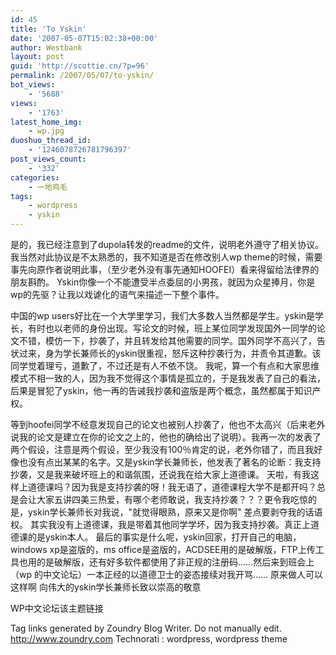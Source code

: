 ```yaml
---
id: 45
title: 'To Yskin'
date: '2007-05-07T15:02:38+00:00'
author: Westbank
layout: post
guid: 'http://scottie.cn/?p=96'
permalink: /2007/05/07/to-yskin/
bot_views:
    - '5688'
views:
    - '1763'
latest_home_img:
    - wp.jpg
duoshuo_thread_id:
    - '1246078726781796397'
post_views_count:
    - '332'
categories:
    - 一地鸡毛
tags:
    - wordpress
    - yskin
---
```


是的，我已经注意到了dupola转发的readme的文件，说明老外遵守了相关协议。我当然对此协议是不太熟悉的，我不知道是否在修改别人wp theme的时候，需要事先向原作者说明此事，（至少老外没有事先通知HOOFEI）看来得留给法律界的朋友斟酌。
Yskin你像一个不能遭受半点委屈的小男孩，就因为众星捧月，你是wp的先驱？让我以戏谑化的语气来描述一下整个事件。

中国的wp users好比在一个大学里学习，我们大多数人当然都是学生。yskin是学长，有时也以老师的身份出现。写论文的时候，班上某位同学发现国外一同学的论文不错，模仿一下，抄袭了，并且转发给其他需要的同学。国外同学不高兴了，告状过来，身为学长兼师长的yskin很重视，怒斥这种抄袭行为，并责令其道歉。该同学觉着理亏，道歉了，不过还是有人不依不饶。
我呢，算一个有点和大家思维模式不相一致的人，因为我不觉得这个事情是孤立的，于是我发表了自己的看法，后果是冒犯了yskin，他一再的告诫我抄袭和盗版是两个概念，虽然都属于知识产权。

等到hoofei同学不经意发现自己的论文也被别人抄袭了，他也不太高兴（后来老外说我的论文是建立在你的论文之上的，他也的确给出了说明）。我再一次的发表了两个假设，注意是两个假设，至少我没有100％肯定的说，老外你错了，而且我好像也没有点出某某的名字。又是yskin学长兼师长，他发表了著名的论断：我支持抄袭，又是我来破坏班上的和谐氛围，还说我在给大家上道德课。
天啦，有我这样上道德课吗？因为我是支持抄袭的呀！我无语了，道德课程大学不是都开吗？总是会让大家五讲四美三热爱，有哪个老师敢说，我支持抄袭？？？更令我吃惊的是，yskin学长兼师长对我说，"就觉得眼熟，原来又是你啊" 差点要剥夺我的话语权。
其实我没有上道德课，我是带着其他同学学坏，因为我支持抄袭。真正上道德课的是yskin本人。
最后的事实是什么呢，yskin回家，打开自己的电脑，windows xp是盗版的，ms office是盗版的，ACDSEE用的是破解版，FTP上传工具也用的是破解版，还有好多软件都使用了非正规的注册码......然后来到班会上（wp 的中文论坛）一本正经的以道德卫士的姿态接续对我开骂......
原来做人可以这样啊
向伟大的yskin学长兼师长致以崇高的敬意

WP中文论坛该主题链接

 Tag links generated by Zoundry Blog Writer. Do not manually edit. http://www.zoundry.com 
Technorati : wordpress, wordpress theme